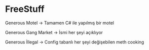 # FreeStuff

Generous Motel -> Tamamen C# ile yapılmış bir motel

Generous Gang Market -> İsmi her şeyi açıklıyor

Generous İllegal -> Config tabanlı her şeyi değişebilen meth cooking
